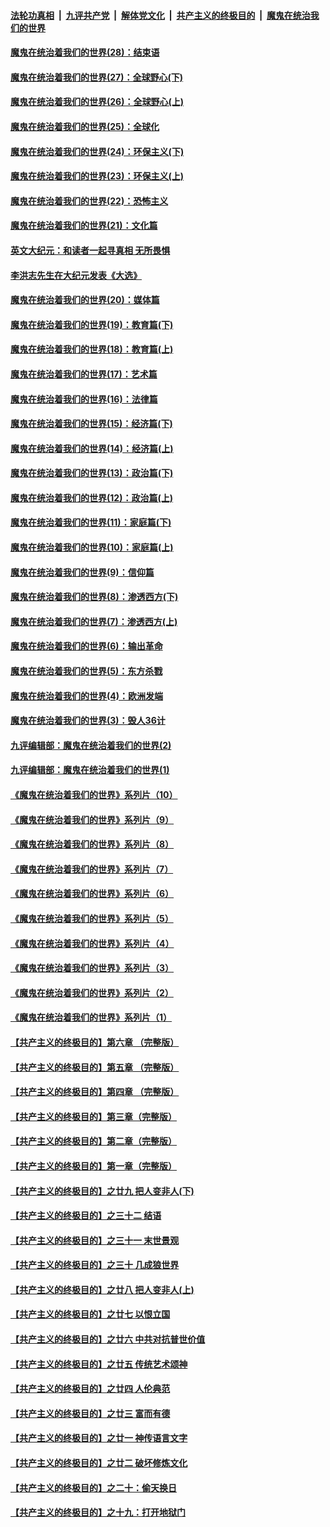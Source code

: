 

####  [法轮功真相](../../../../basic/blob/master/README.md?t=03291001) &nbsp;|&nbsp; [九评共产党](../../../../9ping.md/blob/master/README.md?t=03291001) &nbsp;|&nbsp; [解体党文化](../../../../jtdwh.md/blob/master/README.md?t=03291001)  &nbsp;|&nbsp; [共产主义的终极目的](../../../../gczydzjmd.md/blob/master/README.md?t=03291001) &nbsp;|&nbsp; [魔鬼在统治我们的世界](../../../../mgztzwmdsj.md/blob/master/README.md?t=03291001) 

#### [魔鬼在统治着我们的世界(28)：结束语](../pages/nsc422/n10936246.md?t=03291001) 

#### [魔鬼在统治着我们的世界(27)：全球野心(下)](../pages/nsc422/n10928319.md?t=03291001) 

#### [魔鬼在统治着我们的世界(26)：全球野心(上)](../pages/nsc422/n10900318.md?t=03291001) 

#### [魔鬼在统治着我们的世界(25)：全球化](../pages/nsc422/n10788205.md?t=03291001) 

#### [魔鬼在统治着我们的世界(24)：环保主义(下)](../pages/nsc422/n10695307.md?t=03291001) 

#### [魔鬼在统治着我们的世界(23)：环保主义(上)](../pages/nsc422/n10688613.md?t=03291001) 

#### [魔鬼在统治着我们的世界(22)：恐怖主义](../pages/nsc422/n10614727.md?t=03291001) 

#### [魔鬼在统治着我们的世界(21)：文化篇](../pages/nsc422/n10597706.md?t=03291001) 

#### [英文大纪元：和读者一起寻真相 无所畏惧](../pages/nsc422/n12542027.md?t=03291001) 

#### [李洪志先生在大纪元发表《大选》](../pages/nsc422/n12534746.md?t=03291001) 

#### [魔鬼在统治着我们的世界(20)：媒体篇](../pages/nsc422/n10586579.md?t=03291001) 

#### [魔鬼在统治着我们的世界(19)：教育篇(下)](../pages/nsc422/n10564808.md?t=03291001) 

#### [魔鬼在统治着我们的世界(18)：教育篇(上)](../pages/nsc422/n10526970.md?t=03291001) 

#### [魔鬼在统治着我们的世界(17)：艺术篇](../pages/nsc422/n10499093.md?t=03291001) 

#### [魔鬼在统治着我们的世界(16)：法律篇](../pages/nsc422/n10485969.md?t=03291001) 

#### [魔鬼在统治着我们的世界(15)：经济篇(下)](../pages/nsc422/n10469975.md?t=03291001) 

#### [魔鬼在统治着我们的世界(14)：经济篇(上)](../pages/nsc422/n10457370.md?t=03291001) 

#### [魔鬼在统治着我们的世界(13)：政治篇(下)](../pages/nsc422/n10448270.md?t=03291001) 

#### [魔鬼在统治着我们的世界(12)：政治篇(上)](../pages/nsc422/n10444576.md?t=03291001) 

#### [魔鬼在统治着我们的世界(11)：家庭篇(下)](../pages/nsc422/n10440961.md?t=03291001) 

#### [魔鬼在统治着我们的世界(10)：家庭篇(上)](../pages/nsc422/n10435448.md?t=03291001) 

#### [魔鬼在统治着我们的世界(9)：信仰篇](../pages/nsc422/n10432159.md?t=03291001) 

#### [魔鬼在统治着我们的世界(8)：渗透西方(下)](../pages/nsc422/n10429603.md?t=03291001) 

#### [魔鬼在统治着我们的世界(7)：渗透西方(上)](../pages/nsc422/n10426013.md?t=03291001) 

#### [魔鬼在统治着我们的世界(6)：输出革命](../pages/nsc422/n10421536.md?t=03291001) 

#### [魔鬼在统治着我们的世界(5)：东方杀戮](../pages/nsc422/n10417707.md?t=03291001) 

#### [魔鬼在统治着我们的世界(4)：欧洲发端](../pages/nsc422/n10414890.md?t=03291001) 

#### [魔鬼在统治着我们的世界(3)：毁人36计](../pages/nsc422/n10411583.md?t=03291001) 

#### [九评编辑部：魔鬼在统治着我们的世界(2)](../pages/nsc422/n10410036.md?t=03291001) 

#### [九评编辑部：魔鬼在统治着我们的世界(1)](../pages/nsc422/n10406825.md?t=03291001) 

#### [《魔鬼在统治着我们的世界》系列片（10）](../pages/nsc422/n12292670.md?t=03291001) 

#### [《魔鬼在统治着我们的世界》系列片（9）](../pages/nsc422/n12290859.md?t=03291001) 

#### [《魔鬼在统治着我们的世界》系列片（8）](../pages/nsc422/n12287445.md?t=03291001) 

#### [《魔鬼在统治着我们的世界》系列片（7）](../pages/nsc422/n12283425.md?t=03291001) 

#### [《魔鬼在统治着我们的世界》系列片（6）](../pages/nsc422/n12282314.md?t=03291001) 

#### [《魔鬼在统治着我们的世界》系列片（5）](../pages/nsc422/n12281419.md?t=03291001) 

#### [《魔鬼在统治着我们的世界》系列片（4）](../pages/nsc422/n12274024.md?t=03291001) 

#### [《魔鬼在统治着我们的世界》系列片（3）](../pages/nsc422/n12271322.md?t=03291001) 

#### [《魔鬼在统治着我们的世界》系列片（2）](../pages/nsc422/n12269049.md?t=03291001) 

#### [《魔鬼在统治着我们的世界》系列片（1）](../pages/nsc422/n12267575.md?t=03291001) 

#### [【共产主义的终极目的】第六章 （完整版）](../pages/nsc422/n11428913.md?t=03291001) 

#### [【共产主义的终极目的】第五章 （完整版）](../pages/nsc422/n11428912.md?t=03291001) 

#### [【共产主义的终极目的】第四章 （完整版）](../pages/nsc422/n11428907.md?t=03291001) 

#### [【共产主义的终极目的】第三章（完整版）](../pages/nsc422/n11428848.md?t=03291001) 

#### [【共产主义的终极目的】第二章（完整版）](../pages/nsc422/n11428831.md?t=03291001) 

#### [【共产主义的终极目的】第一章（完整版）](../pages/nsc422/n11417651.md?t=03291001) 

#### [【共产主义的终极目的】之廿九 把人变非人(下)](../pages/nsc422/n11344140.md?t=03291001) 

#### [【共产主义的终极目的】之三十二 结语](../pages/nsc422/n11360535.md?t=03291001) 

#### [【共产主义的终极目的】之三十一 末世景观](../pages/nsc422/n11351129.md?t=03291001) 

#### [【共产主义的终极目的】之三十 几成狼世界](../pages/nsc422/n11348280.md?t=03291001) 

#### [【共产主义的终极目的】之廿八 把人变非人(上)](../pages/nsc422/n11340492.md?t=03291001) 

#### [【共产主义的终极目的】之廿七 以恨立国](../pages/nsc422/n11336944.md?t=03291001) 

#### [【共产主义的终极目的】之廿六 中共对抗普世价值](../pages/nsc422/n11324785.md?t=03291001) 

#### [【共产主义的终极目的】之廿五 传统艺术颂神](../pages/nsc422/n11296396.md?t=03291001) 

#### [【共产主义的终极目的】之廿四 人伦典范](../pages/nsc422/n11296397.md?t=03291001) 

#### [【共产主义的终极目的】之廿三 富而有德](../pages/nsc422/n11283598.md?t=03291001) 

#### [【共产主义的终极目的】之廿一 神传语言文字](../pages/nsc422/n11263265.md?t=03291001) 

#### [【共产主义的终极目的】之廿二 破坏修炼文化](../pages/nsc422/n11245728.md?t=03291001) 

#### [【共产主义的终极目的】之二十：偷天换日](../pages/nsc422/n11238846.md?t=03291001) 

#### [【共产主义的终极目的】之十九：打开地狱门](../pages/nsc422/n11206376.md?t=03291001) 

